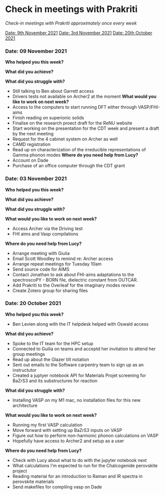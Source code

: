 # Check in meetings with Prakriti

*Check-in meetings with Prakriti approximately once every week*

[Date: 9th November 2021](#date-06-November-2021)
[Date: 3rd November 2021](#date-03-November-2021)
[Date: 20th October 2021](#date-20-October-2021)
### Date: 09 November 2021

**Who helped you this week?**

**What did you achieve?**

**What did you struggle with?**
- Still talking to Ben about Garrett access
- Drivers tests not available on Archer2 at the moment
**What would you like to work on next week?**
- Access to the computers to start running DFT either through VASP/FHI-aims
- Finish reading on superionic solids 
- Finalise on the research proect draft for the ReNU website
- Start working on the presentation for the CDT week and present a draft by the next meeting
- Request for the 4 cabinet system on Archer as well 
- CAMD registration 
- Read up on characterization of the irreducible representations of Gamma phonon modes 
**Where do you need help from Lucy?**
- Account on Dade 
- Purchase of an office computer through the CDT grant

### Date: 03 November 2021

**Who helped you this week?**

**What did you achieve?**

**What did you struggle with?**

**What would you like to work on next week?**
- Access Archer via the Driving test
- FHI aims and Vasp compilations

**Where do you need help from Lucy?**
- Arrange meeting with Giulia
- Email Scott Woodley to remind re: Archer access
- Arrange repeat meetings for Tuesday 10am
- Send source code for AIMS
- Contact Jonathan to ask about FHI-aims adaptations to the spectroscoPY - BORN file, dielectric constant from OUTCAR.
- Add Prakriti to the Overleaf for the imaginary modes review
- Create Zotero group for sharing files

### Date: 20 October 2021

**Who helped you this week?**
- Ben Levien along with the IT helpdesk helped with Oswald access

**What did you achieve?**
- Spoke to the IT team for the HPC setup 
- Connected to Guilia on teams and acceptd her invitation to attend her group meetings
- Read up about the Glazer tilt notation
- Sent out emails to the Software carpentry team to sign up as an instructutor
- Created a juptyer notebook API for Materials Projet screening for BaZrS3 and its substructures for reaction 

**What did you struggle with?**
- Installing VASP on my M1 mac, no installation files for this new architecture 

**What would you like to work on next week?**
- Running my first VASP calculation
- Move forward with setting up BaZrS3 inputs on VASP
- Figure out how to perform non-harmonic phonon calculations on VASP
- Hopefully have access to Archer2 and setup as a user

**Where do you need help from Lucy?**
- Check with Lucy about what to do with the jupyter notebook next
- What calculations I'm expected to run for the Chalcogenide perovskite project 
- Reading material for an introduction to Raman and IR spectra in perovskite materials
- Send makefiles for compiling vasp on Dade

